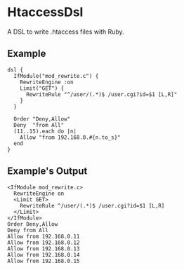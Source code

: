 HtaccessDsl
===========

A DSL to write .htaccess files with Ruby.

Example
-------

    dsl {
      IfModule("mod_rewrite.c") {
        RewriteEngine :on
        Limit("GET") {
          RewriteRule "^/user/(.*)$ /user.cgi?id=$1 [L,R]"
        }
      } 

      Order "Deny,Allow"
      Deny  "from All"
      (11..15).each do |n|
        Allow "from 192.168.0.#{n.to_s}"
      end
    }

Example's Output
----------------

    <IfModule mod_rewrite.c>
      RewriteEngine on
      <Limit GET>
        RewriteRule ^/user/(.*)$ /user.cgi?id=$1 [L,R]
      </Limit>
    </IfModule>
    Order Deny,Allow
    Deny from All
    Allow from 192.168.0.11
    Allow from 192.168.0.12
    Allow from 192.168.0.13
    Allow from 192.168.0.14
    Allow from 192.168.0.15
